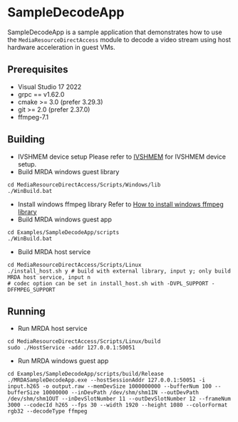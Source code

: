 # SampleDecodeApp

SampleDecodeApp is a sample application that demonstrates how to use the `MediaResourceDirectAccess` module to decode a video stream using host hardware acceleration in guest VMs.

## Prerequisites

- Visual Studio 17 2022
- grpc == v1.62.0
- cmake >= 3.0 (prefer 3.29.3)
- git >= 2.0 (prefer 2.37.0)
- ffmpeg-7.1

## Building
- IVSHMEM device setup
Please refer to [IVSHMEM](../../MediaResourceDirectAccess/README.md) for IVSHMEM device setup.
- Build MRDA windows guest library
```
cd MediaResourceDirectAccess/Scripts/Windows/lib
./WinBuild.bat
```
- Install windows ffmpeg library
Refer to [How to install windows ffmpeg library](Scripts/Windows/SampleDecode/prebuild.md)
- Build MRDA windows guest app
```
cd Examples/SampleDecodeApp/scripts
./WinBuild.bat
```
- Build MRDA host service
```
cd MediaResourceDirectAccess/Scripts/Linux
./install_host.sh y # build with external library, input y; only build MRDA host service, input n
# codec option can be set in install_host.sh with -DVPL_SUPPORT -DFFMPEG_SUPPORT
```

## Running
- Run MRDA host service
```
cd MediaResourceDirectAccess/Scripts/Linux/build
sudo ./HostService -addr 127.0.0.1:50051
```
- Run MRDA windows guest app
```
cd Examples/SampleDecodeApp/scripts/build/Release
./MRDASampleDecodeApp.exe --hostSessionAddr 127.0.0.1:50051 -i input.h265 -o output.raw --memDevSize 1000000000 --bufferNum 100 --bufferSize 10000000 --inDevPath /dev/shm/shm1IN --outDevPath /dev/shm/shm1OUT --inDevSlotNumber 11 --outDevSlotNumber 12 --frameNum 3000 --codecId h265 --fps 30 --width 1920 --height 1080 --colorFormat rgb32 --decodeType ffmpeg
```
